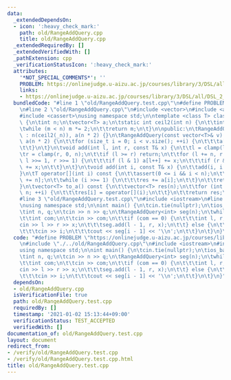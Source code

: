 ```yaml
---
data:
  _extendedDependsOn:
  - icon: ':heavy_check_mark:'
    path: old/RangeAddQuery.cpp
    title: old/RangeAddQuery.cpp
  _extendedRequiredBy: []
  _extendedVerifiedWith: []
  _pathExtension: cpp
  _verificationStatusIcon: ':heavy_check_mark:'
  attributes:
    '*NOT_SPECIAL_COMMENTS*': ''
    PROBLEM: https://onlinejudge.u-aizu.ac.jp/courses/library/3/DSL/all/DSL_2_E
    links:
    - https://onlinejudge.u-aizu.ac.jp/courses/library/3/DSL/all/DSL_2_E
  bundledCode: "#line 1 \"old/RangeAddQuery.test.cpp\"\n#define PROBLEM \"https://onlinejudge.u-aizu.ac.jp/courses/library/3/DSL/all/DSL_2_E\"\
    \n#line 2 \"old/RangeAddQuery.cpp\"\n#include <vector>\n#include <algorithm>\n\
    #include <cassert>\nusing namespace std;\n\ntemplate <class T> class RangeAddQuery\
    \ {\n\tint n;\n\tvector<T> a;\n\tstatic int ceil2(int n) {\n\t\tint m = 1;\n\t\
    \twhile (m < n) m *= 2;\n\t\treturn m;\n\t}\n\npublic:\n\tRangeAddQuery(int _n)\
    \ : n(ceil2(_n)), a(n * 2) {}\n\tRangeAddQuery(const vector<T>& v) : n(ceil2(v.size())),\
    \ a(n * 2) {\n\t\tfor (size_t i = 0; i < v.size(); ++i) {\n\t\t\ta[i + n] = v[i];\n\
    \t\t}\n\t}\n\tvoid add(int l, int r, const T& x) {\n\t\tl = clamp(l, 0, n);\n\t\
    \tr = clamp(r, 0, n);\n\t\tif (l >= r) return;\n\t\tfor (l += n, r += n; l < r;\
    \ l >>= 1, r >>= 1) {\n\t\t\tif (l & 1) a[l++] += x;\n\t\t\tif (r & 1) a[--r]\
    \ += x;\n\t\t}\n\t}\n\tvoid add(int i, const T& x) {\n\t\tadd(i, i + 1, x);\n\t\
    }\n\tT operator[](int i) const {\n\t\tassert(0 <= i && i < n);\n\t\tT res = a[i\
    \ += n];\n\t\twhile (i >>= 1) {\n\t\t\tres += a[i];\n\t\t}\n\t\treturn res;\n\t\
    }\n\tvector<T> to_a() const {\n\t\tvector<T> res(n);\n\t\tfor (int i = 0; i <\
    \ n; ++i) {\n\t\t\tres[i] = operator[](i);\n\t\t}\n\t\treturn res;\n\t}\n};\n\
    #line 3 \"old/RangeAddQuery.test.cpp\"\n#include <iostream>\n#line 5 \"old/RangeAddQuery.test.cpp\"\
    \nusing namespace std;\n\nint main() {\n\tcin.tie(nullptr);\n\tios_base::sync_with_stdio(false);\n\
    \tint n, q;\n\tcin >> n >> q;\n\tRangeAddQuery<int> seg(n);\n\twhile (q--) {\n\
    \t\tint com;\n\t\tcin >> com;\n\t\tif (com == 0) {\n\t\t\tint l, r, x;\n\t\t\t\
    cin >> l >> r >> x;\n\t\t\tseg.add(l - 1, r, x);\n\t\t} else {\n\t\t\tint i;\n\
    \t\t\tcin >> i;\n\t\t\tcout << seg[i - 1] << '\\n';\n\t\t}\n\t}\n}\n"
  code: "#define PROBLEM \"https://onlinejudge.u-aizu.ac.jp/courses/library/3/DSL/all/DSL_2_E\"\
    \n#include \"./../old/RangeAddQuery.cpp\"\n#include <iostream>\n#include <vector>\n\
    using namespace std;\n\nint main() {\n\tcin.tie(nullptr);\n\tios_base::sync_with_stdio(false);\n\
    \tint n, q;\n\tcin >> n >> q;\n\tRangeAddQuery<int> seg(n);\n\twhile (q--) {\n\
    \t\tint com;\n\t\tcin >> com;\n\t\tif (com == 0) {\n\t\t\tint l, r, x;\n\t\t\t\
    cin >> l >> r >> x;\n\t\t\tseg.add(l - 1, r, x);\n\t\t} else {\n\t\t\tint i;\n\
    \t\t\tcin >> i;\n\t\t\tcout << seg[i - 1] << '\\n';\n\t\t}\n\t}\n}"
  dependsOn:
  - old/RangeAddQuery.cpp
  isVerificationFile: true
  path: old/RangeAddQuery.test.cpp
  requiredBy: []
  timestamp: '2021-01-02 15:13:44+09:00'
  verificationStatus: TEST_ACCEPTED
  verifiedWith: []
documentation_of: old/RangeAddQuery.test.cpp
layout: document
redirect_from:
- /verify/old/RangeAddQuery.test.cpp
- /verify/old/RangeAddQuery.test.cpp.html
title: old/RangeAddQuery.test.cpp
---
```

